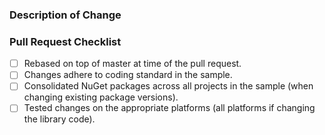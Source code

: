 ### Description of Change

<!-- Describe your changes here -->

<!-- Notes:
Do not update the Xamarin.Forms NuGet packages, or Android support libraries.
Do not use pre-release versions of NuGet packages.
If you update a NuGet package in a project, please ensure that you update the same package in the other projects in the sample (if present).
If you change code in the library project in a sample, please ensure that you thoroughly test the changes on all platforms.
If you change code in a platform project in a sample, please ensure that you thoroughly test the change on the platform.
-->

### Pull Request Checklist

<!-- Please complete -->

- [ ] Rebased on top of master at time of the pull request.
- [ ] Changes adhere to coding standard in the sample.
- [ ] Consolidated NuGet packages across all projects in the sample (when changing existing package versions).
- [ ] Tested changes on the appropriate platforms (all platforms if changing the library code).